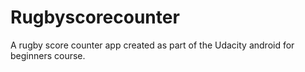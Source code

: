 # Rugbyscorecounter
A rugby score counter app created as part of the Udacity android for beginners course.
